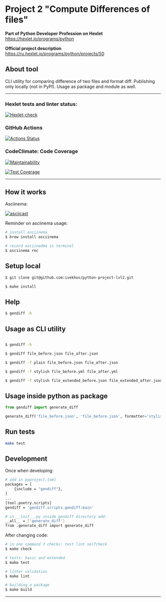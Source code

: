 # Project 2 "Compute Differences of files"

**Part of Python Developer Profession on Hexlet**
https://hexlet.io/programs/python

**Official project description**
https://ru.hexlet.io/programs/python/projects/50


## About tool

CLI utility for comparing difference of two files and format diff.
Publishing only locally (not in PyPI).
Usage as package and module as well.

---

### Hexlet tests and linter status:
[![Hexlet-check](https://github.com/ivekhov/python-project-lvl2/workflows/hexlet-check/badge.svg)](https://github.com/ivekhov/python-project-lvl2/actions)

<!-- ![Python CI](https://github.com/ivekhov/python-project-lvl2/workflows/Python%20CI/badge.svg) -->


### GitHub Actions

[![Actions Status](https://github.com/ivekhov/python-project-lvl2/actions/workflows/hexlet-check.yml/badge.svg)](https://github.com/ivekhov/python-project-lvl2/actions)

### CodeClimate: Code Coverage

[![Maintainability](https://api.codeclimate.com/v1/badges/f9b0debda75ad31a2506/maintainability)](https://codeclimate.com/github/ivekhov/frontend-project-46/maintainability)

[![Test Coverage](https://api.codeclimate.com/v1/badges/f9b0debda75ad31a2506/test_coverage)](https://codeclimate.com/github/ivekhov/frontend-project-46/test_coverage)


---
## How it works 
Asciinema: 

[![asciicast](https://asciinema.org/a/5J9otro3SrQMvT04IRO0pcQAE.svg)](https://asciinema.org/a/5J9otro3SrQMvT04IRO0pcQAE)


Reminder on asciinema usage:
```bash
# install asciinema
$ brew install asciinema

# record asciinedma in terminal
$ asciinema rec
```

## Setup local

```bash
$ git clone git@github.com:ivekhov/python-project-lvl2.git

$ make install
```

## Help
```bash
$ gendiff -h
```


## Usage  as CLI utility

```bash

$ gendiff -h

$ gendiff file_before.json file_after.json

$ gendiff -f plain file_before.json file_after.json

$ gendiff -f stylish file_before.yml file_after.yml

$ gendiff -f stylish file_extended_before.json file_extended_after.json
```

## Usage inside python as package
```python
from gendiff import generate_diff

generate_diff('file_before.json', 'file_before.json', formatter='stylish')
```

## Run tests

```bash
make test
```

## Development

Once when developing:

```bash
# add in pyproject.toml
packages = [
    {include = "gendiff"},
]
...
[tool.poetry.scripts]
gendiff = 'gendiff.scripts.gendiff:main'

# in __init__.py inside gendiff directory add: 
__all__ = ['generate_diff']
from .generate_diff import generate_diff

```

After changing code:

```bash
# in one command 3 checks: test lint selfcheck
$ make check

# tests: basic and extended
$ make test

# linter validation
$ make lint

# building a package
$ make build
```

----
